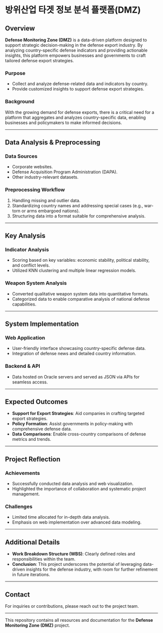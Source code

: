 # 방위산업 타겟 정보 분석 플랫폼(DMZ)

## Overview
**Defense Monitoring Zone (DMZ)** is a data-driven platform designed to support strategic decision-making in the defense export industry. By analyzing country-specific defense indicators and providing actionable insights, this platform empowers businesses and governments to craft tailored defense export strategies.

### Purpose
- Collect and analyze defense-related data and indicators by country.
- Provide customized insights to support defense export strategies.

### Background
With the growing demand for defense exports, there is a critical need for a platform that aggregates and analyzes country-specific data, enabling businesses and policymakers to make informed decisions.

---

## Data Analysis & Preprocessing
### Data Sources
- Corporate websites.
- Defense Acquisition Program Administration (DAPA).
- Other industry-relevant datasets.

### Preprocessing Workflow
1. Handling missing and outlier data.
2. Standardizing country names and addressing special cases (e.g., war-torn or arms embargoed nations).
3. Structuring data into a format suitable for comprehensive analysis.

---

## Key Analysis
### Indicator Analysis
- Scoring based on key variables: economic stability, political stability, and conflict levels.
- Utilized KNN clustering and multiple linear regression models.

### Weapon System Analysis
- Converted qualitative weapon system data into quantitative formats.
- Categorized data to enable comparative analysis of national defense capabilities.

---

## System Implementation
### Web Application
- User-friendly interface showcasing country-specific defense data.
- Integration of defense news and detailed country information.

### Backend & API
- Data hosted on Oracle servers and served as JSON via APIs for seamless access.

---

## Expected Outcomes
- **Support for Export Strategies**: Aid companies in crafting targeted export strategies.
- **Policy Formation**: Assist governments in policy-making with comprehensive defense data.
- **Data Comparisons**: Enable cross-country comparisons of defense metrics and trends.

---

## Project Reflection
### Achievements
- Successfully conducted data analysis and web visualization.
- Highlighted the importance of collaboration and systematic project management.

### Challenges
- Limited time allocated for in-depth data analysis.
- Emphasis on web implementation over advanced data modeling.

---

## Additional Details
- **Work Breakdown Structure (WBS)**: Clearly defined roles and responsibilities within the team.
- **Conclusion**: This project underscores the potential of leveraging data-driven insights for the defense industry, with room for further refinement in future iterations.

---

## Contact
For inquiries or contributions, please reach out to the project team.

---

This repository contains all resources and documentation for the **Defense Monitoring Zone (DMZ)** project.
